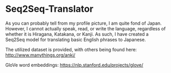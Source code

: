 # Seq2Seq-Translator
As you can probably tell from my profile picture, I am quite fond of Japan. However, I cannot actually speak, read, or write the language, regardless of whether it is Hiragana, Katakana, or Kanji. As such, I have created a Seq2Seq model for translating basic English phrases to Japanese.

The utilized dataset is provided, with others being found here:
http://www.manythings.org/anki/

GloVe word embeddings:
https://nlp.stanford.edu/projects/glove/
